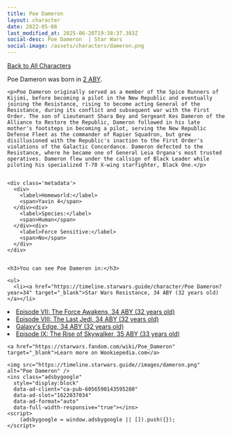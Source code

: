 ```yaml
---
title: Poe Dameron
layout: character
date: 2022-05-08
last_modified_at: 2025-06-28T19:38:37.383Z
social-desc: Poe Dameron  | Star Wars
social-image: /assets/characters/dameron.png
---
```

<a href="/character" class="smaller">Back to All Characters</a>

<div class="character-profile container">
  <div class="col-10">
    <p>
    Poe Dameron             was born in <a href="https://timeline.starwars.guide/character/Poe Dameron?year=2" target="_blank">2 ABY</a>.
    </p>

    <p>Poe Dameron originally served as a member of the Spice Runners of Kijimi, before becoming a pilot in the New Republic and eventually joining the Resistance, rising to become acting General of the Resistance, during its conflict and subsequent war with the First Order. The son of Lieutenant Shara Bey and Sergeant Kes Dameron of the Alliance to Restore the Republic, Dameron followed in his late mother's footsteps in becoming a pilot, serving the New Republic Defense Fleet as the commander of Rapier Squadron, but grew disillusioned with the Republic's inaction to the First Order's violations of the Galactic Concordance. Dameron defected to the Resistance, where he became one of General Leia Organa's most trusted operatives. Dameron flew under the callsign of Black Leader while piloting his specialized T-70 X-wing starfighter, Black One.</p>


    <div class='metadata'>
      <div>
        <label>Homeworld:</label>
        <span>Yavin 4</span>
      </div><div>
        <label>Species:</label>
        <span>Human</span>
      </div><div>
        <label>Force Sensitive:</label>
        <span>No</span>
      </div>
    </div>


    <h3>You can see Poe Dameron in:</h3>

    <ul>
      <li><a href="https://timeline.starwars.guide/character/Poe Dameron?year=34" target="_blank">Star Wars Resistance, 34 ABY (32 years old)</a></li>
  <li><a href="https://timeline.starwars.guide/character/Poe Dameron?year=34" target="_blank">Episode VII: The Force Awakens, 34 ABY (32 years old)</a></li>
  <li><a href="https://timeline.starwars.guide/character/Poe Dameron?year=34" target="_blank">Episode VIII: The Last Jedi, 34 ABY (32 years old)</a></li>
  <li><a href="https://timeline.starwars.guide/character/Poe Dameron?year=34" target="_blank">Galaxy's Edge, 34 ABY (32 years old)</a></li>
  <li><a href="https://timeline.starwars.guide/character/Poe Dameron?year=35" target="_blank">Episode IX: The Rise of Skywalker, 35 ABY (33 years old)</a></li>
    </ul>

    <a href="https://starwars.fandom.com/wiki/Poe_Dameron" target="_blank">Learn more on Wookiepedia.com</a>
  </div>
  <div class="character_image col-2">
    
    <img src="https://timeline.starwars.guide//images/dameron.png" alt="Poe Dameron" />
    <ins class="adsbygoogle"
      style="display:block"
      data-ad-client="ca-pub-6056590143595280"
      data-ad-slot="1622037034"
      data-ad-format="auto"
      data-full-width-responsive="true"></ins>
    <script>
        (adsbygoogle = window.adsbygoogle || []).push({});
    </script>
  </div>
</div>
